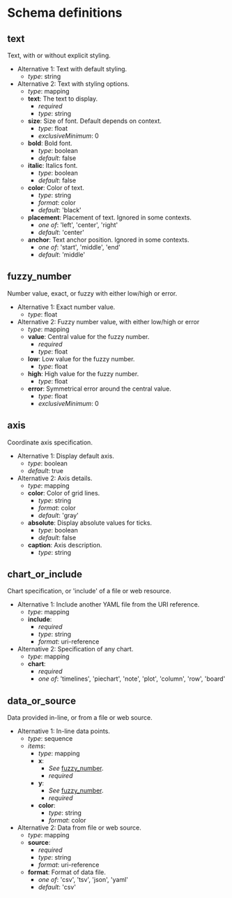 # Schema definitions

## text

Text, with or without explicit styling.

- Alternative 1: Text with default styling.
  - *type*: string
- Alternative 2: Text with styling options.
  - *type*: mapping
  - **text**: The text to display.
    - *required*
    - *type*: string
  - **size**: Size of font. Default depends on context.
    - *type*: float
    - *exclusiveMinimum*: 0
  - **bold**: Bold font.
    - *type*: boolean
    - *default*: false
  - **italic**: Italics font.
    - *type*: boolean
    - *default*: false
  - **color**: Color of text.
    - *type*: string
    - *format*: color
    - *default*: 'black'
  - **placement**: Placement of text. Ignored in some contexts.
    - *one of*: 'left', 'center', 'right'
    - *default*: 'center'
  - **anchor**: Text anchor position. Ignored in some contexts.
    - *one of*: 'start', 'middle', 'end'
    - *default*: 'middle'

## fuzzy_number

Number value, exact, or fuzzy with either low/high or error.

- Alternative 1: Exact number value.
  - *type*: float
- Alternative 2: Fuzzy number value,  with either low/high or error
  - *type*: mapping
  - **value**: Central value for the fuzzy number.
    - *required*
    - *type*: float
  - **low**: Low value for the fuzzy number.
    - *type*: float
  - **high**: High value for the fuzzy number.
    - *type*: float
  - **error**: Symmetrical error around the central value.
    - *type*: float
    - *exclusiveMinimum*: 0

## axis

Coordinate axis specification.

- Alternative 1: Display default axis.
  - *type*: boolean
  - *default*: true
- Alternative 2: Axis details.
  - *type*: mapping
  - **color**: Color of grid lines.
    - *type*: string
    - *format*: color
    - *default*: 'gray'
  - **absolute**: Display absolute values for ticks.
    - *type*: boolean
    - *default*: false
  - **caption**: Axis description.
    - *type*: string

## chart_or_include

Chart specification, or 'include' of a file or web resource.

- Alternative 1: Include another YAML file from the URI reference.
  - *type*: mapping
  - **include**:
    - *required*
    - *type*: string
    - *format*: uri-reference
- Alternative 2: Specification of any chart.
  - *type*: mapping
  - **chart**:
    - *required*
    - *one of*: 'timelines', 'piechart', 'note', 'plot', 'column', 'row', 'board'

## data_or_source

Data provided in-line, or from a file or web source.

- Alternative 1: In-line data points.
  - *type*: sequence
  - *items*:
    - *type*: mapping
    - **x**:
      - *See* [fuzzy_number](schema_defs.md#fuzzy_number).
      - *required*
    - **y**:
      - *See* [fuzzy_number](schema_defs.md#fuzzy_number).
      - *required*
    - **color**:
      - *type*: string
      - *format*: color
- Alternative 2: Data from file or web source.
  - *type*: mapping
  - **source**:
    - *required*
    - *type*: string
    - *format*: uri-reference
  - **format**: Format of data file.
    - *one of*: 'csv', 'tsv', 'json', 'yaml'
    - *default*: 'csv'
